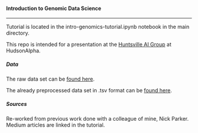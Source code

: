 #### Introduction to Genomic Data Science

---

Tutorial is located in the intro-genomics-tutorial.ipynb notebook in the main directory.

This repo is intended for a presentation at the [Huntsville AI Group](https://github.com/HSV-AI/presentations/tree/master/2023) at HudsonAlpha.

##### Data

The raw data set can be [found here](https://qiita.ucsd.edu/study/description/10423).

The already preprocessed data set in .tsv format can be [found here](https://drive.google.com/file/d/19GYJK87j3SS9AWUnQoqxkcDjyH7LOtvd/view). 

##### Sources

Re-worked from previous work done with a colleague of mine, Nick Parker.  Medium articles are linked in the tutorial.
